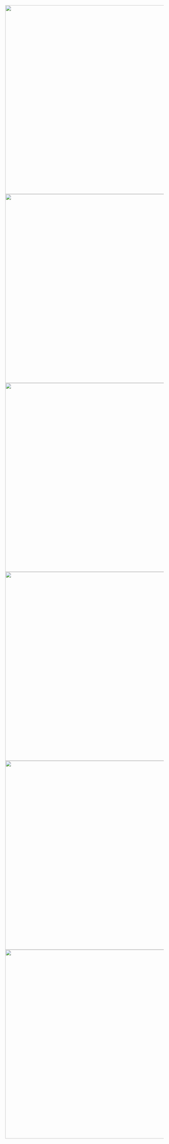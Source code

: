 <style>
  img{height:600px;
</style>
<body onload="document.getElementById('b1').click()">
<a id="b1" onclick="aa(1)"/>
<a id="b2" onclick="aa(-1)"/>
<script>
var a=1;b(a);
function aa(c){b(a+=c);}
function b(c) {
var d;
var e = document.getElementsByClassName("a");
if(c>e.length){a=1;}
if(c<1){a=e.length;}
for(d=0;d<e.length;d++){
e[d].style.display="none";
e[a-1].style.display="block";
}}
setInterval(function(){
document.getElementById("b2").click();},1000);
</script>
</body>
<img class="a" src="https://static.pexels.com/photos/23049/pexels-photo.jpg">
<img class="a" src="https://image.freepik.com/free-photo/mountain-with-clouds_1161-18.jpg">
<img class="a" src="https://previews.123rf.com/images/janpietruszk/janpietruszk1011/janpietruszk101100302/8314883-Cima-della-montagna-sotto-il-cielo-azzurro-con-nuvole-Archivio-Fotografico.jpg">
<img class="a" src="http://www.travelettes.net/wp-content/uploads/2012/02/trav_anzere-clouds-between-mountains.jpg">
<img class="a" src="http://www.timashov.com/wp-content/uploads/2011/03/DSC-0104.jpg">
<img class="a" src="http://1.bp.blogspot.com/-p81m8gUyA40/TlMlQIK7cMI/AAAAAAAADk4/FxCXNk758cE/s1600/5.jpg">
